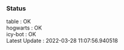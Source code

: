 ### Status


table : OK  
hogwarts : OK  
icy-bot : OK  
Latest Update : 2022-03-28 11:07:56.940518
